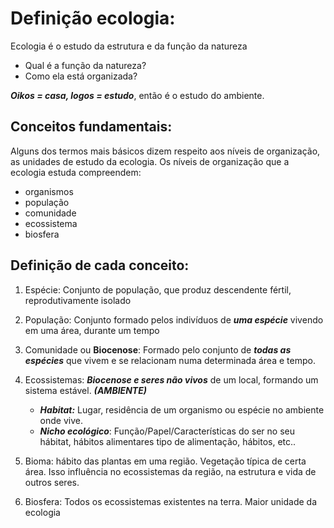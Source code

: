 
# Definição ecologia:

Ecologia é o estudo da estrutura e da função da natureza
- Qual é a função da natureza?
- Como ela está organizada?

***Oikos = casa, logos = estudo***, então é o estudo do ambiente.


## Conceitos fundamentais:

Alguns dos termos mais básicos dizem respeito aos níveis de organização, as unidades de estudo da ecologia. Os níveis de organização que a ecologia estuda compreendem:
- organismos
- população
- comunidade
- ecossistema 
- biosfera

## Definição de cada conceito:

1) Espécie:
	Conjunto de população, que produz descendente fértil, reprodutivamente isolado
	
2) População:
	Conjunto formado pelos indivíduos de ***uma espécie*** vivendo em uma área, durante um tempo
	
3) Comunidade ou **Biocenose**:
	Formado pelo conjunto de  ***todas as espécies*** que vivem e se relacionam numa determinada área e tempo.
	
4) Ecossistemas:
	***Biocenose e seres não vivos*** de um local, formando um sistema estável. ***(AMBIENTE)***
	 - ***Habitat:*** Lugar, residência de um organismo ou espécie no ambiente onde vive.
	 - ***Nicho ecológico***: Função/Papel/Características do ser no seu hábitat, hábitos alimentares tipo de alimentação, hábitos, etc..
	 
5) Bioma:
	hábito das plantas em uma região. Vegetação típica de certa área. Isso influência no ecossistemas da região, na estrutura e vida de outros seres.

6) Biosfera:
	Todos os ecossistemas existentes na terra. Maior unidade da ecologia 